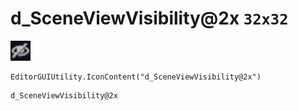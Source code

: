 # d_SceneViewVisibility@2x `32x32`
<img src="/img/d_SceneViewVisibility.png" width=32 height=32>

``` CSharp
EditorGUIUtility.IconContent("d_SceneViewVisibility@2x")
```
```
d_SceneViewVisibility@2x
```

